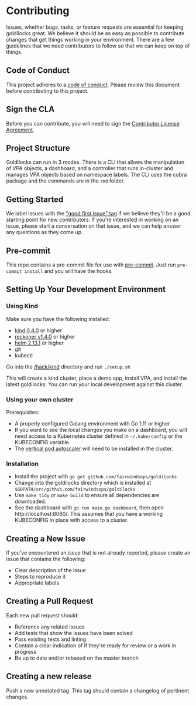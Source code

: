 # Contributing

Issues, whether bugs, tasks, or feature requests are essential for keeping goldilocks great. We believe it should be as easy as possible to contribute changes that get things working in your environment. There are a few guidelines that we need contributors to follow so that we can keep on top of things.

## Code of Conduct

This project adheres to a [code of conduct](CODE_OF_CONDUCT.md). Please review this document before contributing to this project.

## Sign the CLA
Before you can contribute, you will need to sign the [Contributor License Agreement](https://cla-assistant.io/fairwindsops/goldilocks).

## Project Structure

Goldilocks can run in 3 modes.  There is a CLI that allows the manipulation of VPA objects, a dashboard, and a controller that runs in-cluster and manages VPA objects based on namespace labels. The CLI uses the cobra package and the commands are in the `cmd` folder.

## Getting Started

We label issues with the ["good first issue" tag](https://github.com/FairwindsOps/goldilocks/labels/good%20first%20issue) if we believe they'll be a good starting point for new contributors. If you're interested in working on an issue, please start a conversation on that issue, and we can help answer any questions as they come up.

## Pre-commit

This repo contains a pre-commit file for use with [pre-commit](https://pre-commit.com/). Just run `pre-commit install` and you will have the hooks.

## Setting Up Your Development Environment

### Using Kind

Make sure you have the following installed:

* [kind 0.4.0](https://github.com/kubernetes-sigs/kind/releases) or higher
* [reckoner v1.4.0](https://github.com/FairwindsOps/reckoner/releases) or higher
* [helm 2.13.1](https://github.com/helm/helm/releases) or higher
* git
* kubectl

Go into the [/hack/kind](/hack/kind) directory and run `./setup.sh`

This will create a kind cluster, place a demo app, install VPA, and install the latest goldilocks. You can run your local development against this cluster.

### Using your own cluster

Prerequisites:

* A properly configured Golang environment with Go 1.11 or higher
* If you want to see the local changes you make on a dashboard, you will need access to a Kubernetes cluster defined in `~/.kube/config` or the KUBECONFIG variable.
* The [vertical pod autoscaler](https://github.com/kubernetes/autoscaler/tree/master/vertical-pod-autoscaler) will need to be installed in the cluster.

### Installation
* Install the project with `go get github.com/fairwindsops/goldilocks`
* Change into the goldilocks directory which is installed at `$GOPATH/src/github.com/fairwindsops/goldilocks`
* Use `make tidy` or `make build` to ensure all dependencies are downloaded.
* See the dashboard with `go run main.go dashboard`, then open http://localhost:8080/.  This assumes that you have a working KUBECONFIG in place with access to a cluster.

## Creating a New Issue

If you've encountered an issue that is not already reported, please create an issue that contains the following:

- Clear description of the issue
- Steps to reproduce it
- Appropriate labels

## Creating a Pull Request

Each new pull request should:

- Reference any related issues
- Add tests that show the issues have been solved
- Pass existing tests and linting
- Contain a clear indication of if they're ready for review or a work in progress
- Be up to date and/or rebased on the master branch

## Creating a new release

Push a new annotated tag.  This tag should contain a changelog of pertinent changes.
